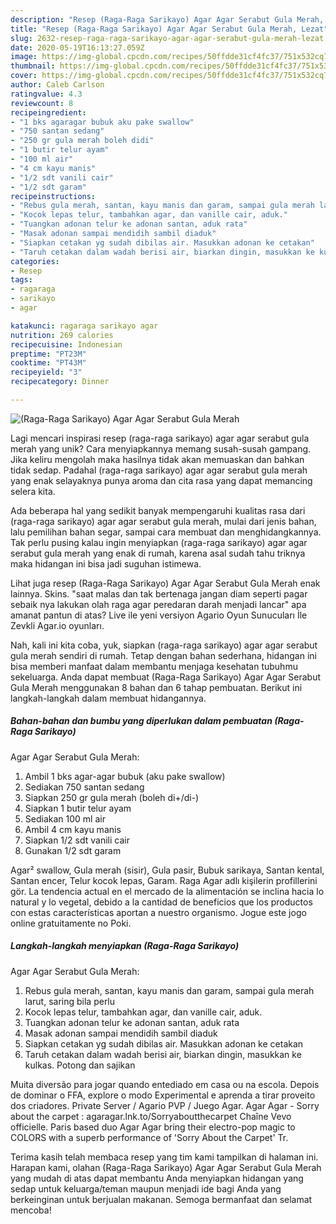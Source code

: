 ```yaml
---
description: "Resep (Raga-Raga Sarikayo) Agar Agar Serabut Gula Merah, Lezat"
title: "Resep (Raga-Raga Sarikayo) Agar Agar Serabut Gula Merah, Lezat"
slug: 2632-resep-raga-raga-sarikayo-agar-agar-serabut-gula-merah-lezat
date: 2020-05-19T16:13:27.059Z
image: https://img-global.cpcdn.com/recipes/50ffdde31cf4fc37/751x532cq70/raga-raga-sarikayo-agar-agar-serabut-gula-merah-foto-resep-utama.jpg
thumbnail: https://img-global.cpcdn.com/recipes/50ffdde31cf4fc37/751x532cq70/raga-raga-sarikayo-agar-agar-serabut-gula-merah-foto-resep-utama.jpg
cover: https://img-global.cpcdn.com/recipes/50ffdde31cf4fc37/751x532cq70/raga-raga-sarikayo-agar-agar-serabut-gula-merah-foto-resep-utama.jpg
author: Caleb Carlson
ratingvalue: 4.3
reviewcount: 8
recipeingredient:
- "1 bks agaragar bubuk aku pake swallow"
- "750 santan sedang"
- "250 gr gula merah boleh didi"
- "1 butir telur ayam"
- "100 ml air"
- "4 cm kayu manis"
- "1/2 sdt vanili cair"
- "1/2 sdt garam"
recipeinstructions:
- "Rebus gula merah, santan, kayu manis dan garam, sampai gula merah larut, saring bila perlu"
- "Kocok lepas telur, tambahkan agar, dan vanille cair, aduk."
- "Tuangkan adonan telur ke adonan santan, aduk rata"
- "Masak adonan sampai mendidih sambil diaduk"
- "Siapkan cetakan yg sudah dibilas air. Masukkan adonan ke cetakan"
- "Taruh cetakan dalam wadah berisi air, biarkan dingin, masukkan ke kulkas. Potong dan sajikan"
categories:
- Resep
tags:
- ragaraga
- sarikayo
- agar

katakunci: ragaraga sarikayo agar 
nutrition: 269 calories
recipecuisine: Indonesian
preptime: "PT23M"
cooktime: "PT43M"
recipeyield: "3"
recipecategory: Dinner

---
```



![(Raga-Raga Sarikayo)
Agar Agar Serabut Gula Merah](https://img-global.cpcdn.com/recipes/50ffdde31cf4fc37/751x532cq70/raga-raga-sarikayo-agar-agar-serabut-gula-merah-foto-resep-utama.jpg)

Lagi mencari inspirasi resep (raga-raga sarikayo)
agar agar serabut gula merah yang unik? Cara menyiapkannya memang susah-susah gampang. Jika keliru mengolah maka hasilnya tidak akan memuaskan dan bahkan tidak sedap. Padahal (raga-raga sarikayo)
agar agar serabut gula merah yang enak selayaknya punya aroma dan cita rasa yang dapat memancing selera kita.

Ada beberapa hal yang sedikit banyak mempengaruhi kualitas rasa dari (raga-raga sarikayo)
agar agar serabut gula merah, mulai dari jenis bahan, lalu pemilihan bahan segar, sampai cara membuat dan menghidangkannya. Tak perlu pusing kalau ingin menyiapkan (raga-raga sarikayo)
agar agar serabut gula merah yang enak di rumah, karena asal sudah tahu triknya maka hidangan ini bisa jadi suguhan istimewa.

Lihat juga resep (Raga-Raga Sarikayo) Agar Agar Serabut Gula Merah enak lainnya. Skins. &#34;saat malas dan tak bertenaga jangan diam seperti pagar sebaik nya lakukan olah raga agar peredaran darah menjadi lancar&#34; apa amanat pantun di atas? Live ile yeni versiyon Agario Oyun Sunucuları İle Zevkli Agar.io oyunları.


Nah, kali ini kita coba, yuk, siapkan (raga-raga sarikayo)
agar agar serabut gula merah sendiri di rumah. Tetap dengan bahan sederhana, hidangan ini bisa memberi manfaat dalam membantu menjaga kesehatan tubuhmu sekeluarga. Anda dapat membuat (Raga-Raga Sarikayo)
Agar Agar Serabut Gula Merah menggunakan 8 bahan dan 6 tahap pembuatan. Berikut ini langkah-langkah dalam membuat hidangannya.

<!--inarticleads1-->

##### Bahan-bahan dan bumbu yang diperlukan dalam pembuatan (Raga-Raga Sarikayo)
Agar Agar Serabut Gula Merah:

1. Ambil 1 bks agar-agar bubuk (aku pake swallow)
1. Sediakan 750 santan sedang
1. Siapkan 250 gr gula merah (boleh di+/di-)
1. Siapkan 1 butir telur ayam
1. Sediakan 100 ml air
1. Ambil 4 cm kayu manis
1. Siapkan 1/2 sdt vanili cair
1. Gunakan 1/2 sdt garam


Agar² swallow, Gula merah (sisir), Gula pasir, Bubuk sarikaya, Santan kental, Santan encer, Telur kocok lepas, Garam. Raga Agar adlı kişilerin profillerini gör. La tendencia actual en el mercado de la alimentación se inclina hacia lo natural y lo vegetal, debido a la cantidad de beneficios que los productos con estas características aportan a nuestro organismo. Jogue este jogo online gratuitamente no Poki. 

<!--inarticleads2-->

##### Langkah-langkah menyiapkan (Raga-Raga Sarikayo)
Agar Agar Serabut Gula Merah:

1. Rebus gula merah, santan, kayu manis dan garam, sampai gula merah larut, saring bila perlu
1. Kocok lepas telur, tambahkan agar, dan vanille cair, aduk.
1. Tuangkan adonan telur ke adonan santan, aduk rata
1. Masak adonan sampai mendidih sambil diaduk
1. Siapkan cetakan yg sudah dibilas air. Masukkan adonan ke cetakan
1. Taruh cetakan dalam wadah berisi air, biarkan dingin, masukkan ke kulkas. Potong dan sajikan


Muita diversão para jogar quando entediado em casa ou na escola. Depois de dominar o FFA, explore o modo Experimental e aprenda a tirar proveito dos criadores. Private Server / Agario PVP / Juego Agar. Agar Agar - Sorry about the carpet : agaragar.lnk.to/Sorryaboutthecarpet Chaîne Vevo officielle. Paris based duo Agar Agar bring their electro-pop magic to COLORS with a superb performance of &#39;Sorry About the Carpet&#39; Tr. 

Terima kasih telah membaca resep yang tim kami tampilkan di halaman ini. Harapan kami, olahan (Raga-Raga Sarikayo)
Agar Agar Serabut Gula Merah yang mudah di atas dapat membantu Anda menyiapkan hidangan yang sedap untuk keluarga/teman maupun menjadi ide bagi Anda yang berkeinginan untuk berjualan makanan. Semoga bermanfaat dan selamat mencoba!
